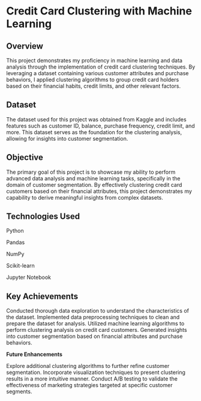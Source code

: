 

# Credit Card Clustering with Machine Learning



## Overview

This project demonstrates my proficiency in machine learning and data analysis through the implementation of credit card clustering techniques. By leveraging a dataset containing various customer attributes and purchase behaviors, I applied clustering algorithms to group credit card holders based on their financial habits, credit limits, and other relevant factors.

## **Dataset**

The dataset used for this project was obtained from Kaggle and includes features such as customer ID, balance, purchase frequency, credit limit, and more. This dataset serves as the foundation for the clustering analysis, allowing for insights into customer segmentation.

## **Objective**

The primary goal of this project is to showcase my ability to perform advanced data analysis and machine learning tasks, specifically in the domain of customer segmentation. By effectively clustering credit card customers based on their financial attributes, this project demonstrates my capability to derive meaningful insights from complex datasets.

## **Technologies Used**

Python

Pandas

NumPy

Scikit-learn

Jupyter Notebook


## **Key Achievements**

Conducted thorough data exploration to understand the characteristics of the dataset.
Implemented data preprocessing techniques to clean and prepare the dataset for analysis.
Utilized machine learning algorithms to perform clustering analysis on credit card customers.
Generated insights into customer segmentation based on financial attributes and purchase behaviors.

**Future Enhancements**

Explore additional clustering algorithms to further refine customer segmentation.
Incorporate visualization techniques to present clustering results in a more intuitive manner.
Conduct A/B testing to validate the effectiveness of marketing strategies targeted at specific customer segments.
